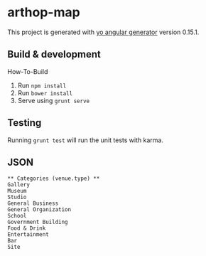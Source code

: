 # arthop-map

This project is generated with [yo angular generator](https://github.com/yeoman/generator-angular)
version 0.15.1.

## Build & development

How-To-Build <br>
1. Run `npm install` <br>
2. Run `bower install` <br>
3. Serve using `grunt serve`

## Testing

Running `grunt test` will run the unit tests with karma.

## JSON

```
** Categories (venue.type) **
Gallery
Museum
Studio
General Business
General Organization
School
Government Building
Food & Drink
Entertainment
Bar
Site
```
